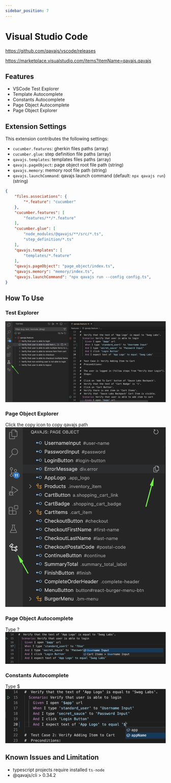 ```yaml
---
sidebar_position: 7
---
```

# Visual Studio Code

https://github.com/qavajs/vscode/releases

https://marketplace.visualstudio.com/items?itemName=qavajs.qavajs

## Features

- VSCode Test Explorer
- Template Autocomplete
- Constants Autocomplete
- Page Object Autocomplete
- Page Object Explorer

## Extension Settings

This extension contributes the following settings:

* `cucumber.features`: gherkin files paths (array)
* `cucumber.glue`: step definition file paths (array)
* `qavajs.templates`: templates files paths (array)
* `qavajs.pageObject`: page object root file path (string)
* `qavajs.memory`: memory root file path (string)
* `qavajs.launchCommand`: qavajs launch command (default: `npx qavajs run`) (string)

```json
{  
    "files.associations": {
        "*.feature": "cucumber"
    },
    "cucumber.features": [
        "features/**/*.feature"
    ],
    "cucumber.glue": [
        "node_modules/@qavajs/**/src/*.ts",
        "step_definition/*.ts"
    ],
    "qavajs.templates": [
        "templates/*.feature"
    ],
    "qavajs.pageObject": "page_object/index.ts",
    "qavajs.memory": "memory/index.ts",
    "qavajs.launchCommand": "npx qavajs run --config config.ts",
}
```

## How To Use

### Test Explorer
![](../../static/img/test_explorer.png)

### Page Object Explorer
Click the copy icon to copy qavajs path
![](../../static/img/po_explorer.png)

### Page Object Autocomplete
Type ?
![](../../static/img/po_autocomplete.png)

### Constants Autocomplete
Type $
![](../../static/img/memory_autocomplete.png)

## Known Issues and Limitation

* typescript projects require installed `ts-node`
* @qavajs/cli > 0.34.2

